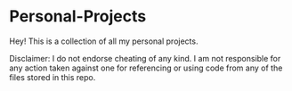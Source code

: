 # Personal-Projects
Hey! This is a collection of all my personal projects. 

Disclaimer: I do not endorse cheating of any kind. I am not responsible for any action taken against one for referencing or using code from any of the files stored in this repo.
